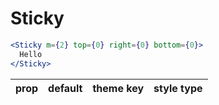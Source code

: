 # Sticky

```.jsx
<Sticky m={2} top={0} right={0} bottom={0}>
  Hello
</Sticky>
```

prop | default | theme key | style type
---|---|---|---